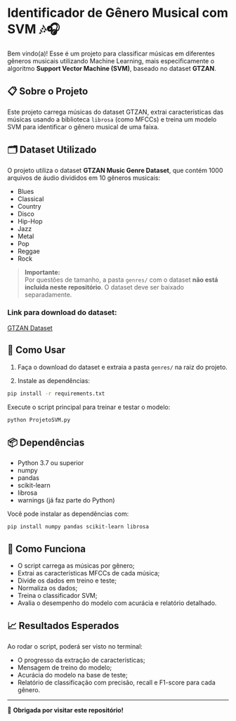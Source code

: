 # Identificador de Gênero Musical com SVM 🎶🎧

Bem vindo(a)! Esse é um projeto para classificar músicas em diferentes gêneros musicais utilizando Machine Learning, mais especificamente o algoritmo **Support Vector Machine (SVM)**, baseado no dataset **GTZAN**.

## 📋 Sobre o Projeto

Este projeto carrega músicas do dataset GTZAN, extrai características das músicas usando a biblioteca `librosa` (como MFCCs) e treina um modelo SVM para identificar o gênero musical de uma faixa.

## 🗂 Dataset Utilizado

O projeto utiliza o dataset **GTZAN Music Genre Dataset**, que contém 1000 arquivos de áudio divididos em 10 gêneros musicais:

- Blues
- Classical
- Country
- Disco
- Hip-Hop
- Jazz
- Metal
- Pop
- Reggae
- Rock

> **Importante:**  
Por questões de tamanho, a pasta `genres/` com o dataset **não está incluída neste repositório**. O dataset deve ser baixado separadamente.

### Link para download do dataset:  
[GTZAN Dataset](https://www.kaggle.com/datasets/andradaolteanu/gtzan-dataset-music-genre-classification)

## 🚀 Como Usar

1. Faça o download do dataset e extraia a pasta `genres/` na raiz do projeto.

2. Instale as dependências:

```bash
pip install -r requirements.txt
```

Execute o script principal para treinar e testar o modelo:

```bash
python ProjetoSVM.py
```

## 📦 Dependências

- Python 3.7 ou superior
- numpy
- pandas
- scikit-learn
- librosa
- warnings (já faz parte do Python)

Você pode instalar as dependências com:

```bash
pip install numpy pandas scikit-learn librosa
```

## 🧠 Como Funciona

- O script carrega as músicas por gênero;
- Extrai as características MFCCs de cada música;
- Divide os dados em treino e teste;
- Normaliza os dados;
- Treina o classificador SVM;
- Avalia o desempenho do modelo com acurácia e relatório detalhado.

## 📈 Resultados Esperados

Ao rodar o script, poderá ser visto no terminal:

- O progresso da extração de características;
- Mensagem de treino do modelo;
- Acurácia do modelo na base de teste;
- Relatório de classificação com precisão, recall e F1-score para cada gênero.

---

🖤 **Obrigada por visitar este repositório!**

